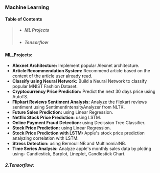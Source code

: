 ### **Machine Learning**

#### **Table of Contents**
> * ##### **ML Projects**
> * ##### **Tensorflow**

#### **ML_Projects:**
* **Alexnet Architecture:** Implement popular Alexnet architecture.
* **Article Recommendation System:** Recommend article based on the content of the article user already read.
* **Classify using Neural Network:** Build a Neural Network to classify popular MNIST Fashion Dataset.
* **Cryptocurrency Price Prediction:** Predict the next 30 days price using AutoTS.
* **Flipkart Reviews Sentiment Analysis:** Analyze the flipkart reviews sentiment using SentimentIntensityAnalyzer from NLTK.
* **Future Sales Prediction:** using Linear Regression.
* **Netflix Stock Price Prediction:** using LSTM.
* **Online Payment Fraud Detection:** using Decission Tree Classifier.
* **Stock Price Prediction:** using Linear Regression.
* **Stock Price Prediction with LSTM:** Apple's stock price prediction analyzing correlation with LSTM.
* **Stress Detection:** using BernoulliNB and MultinomialNB.
* **Time Series Analysis:** Analyze apple's monthly sales data by ploting using- Candlestick, Barplot, Lineplot, Candlestick Chart.
##### **2.Tensorflow:**